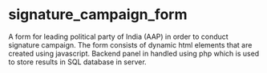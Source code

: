 # signature_campaign_form
A form for leading political party of India (AAP) in order to conduct signature campaign. The form consists of dynamic html elements that are created using javascript. Backend panel in handled using php which is used to store results in SQL database in server.

